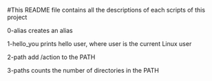 #This README file contains all the descriptions of each scripts of this project

0-alias  creates an alias

1-hello_you prints hello user, where user is the current Linux user

2-path add /action to the PATH

3-paths counts the number of directories in the PATH

 
